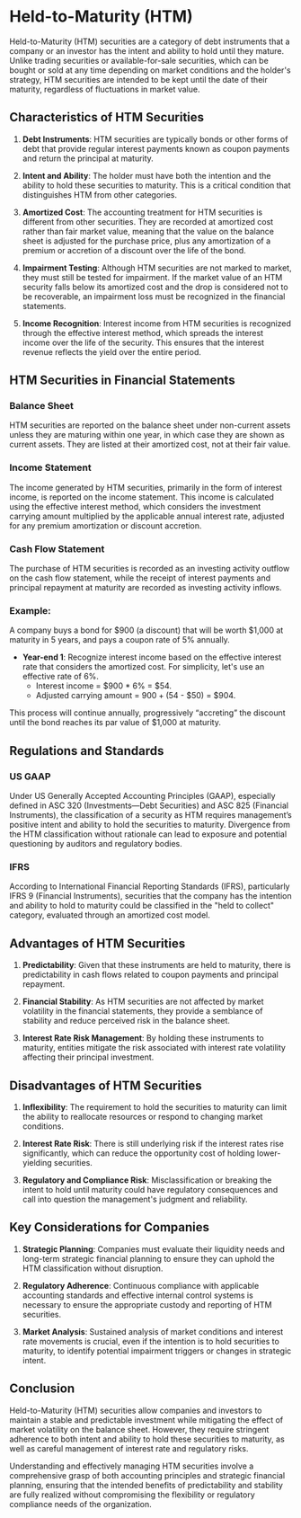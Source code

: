 # Held-to-Maturity (HTM)

Held-to-Maturity (HTM) securities are a category of debt instruments that a company or an investor has the intent and ability to hold until they mature. Unlike trading securities or available-for-sale securities, which can be bought or sold at any time depending on market conditions and the holder's strategy, HTM securities are intended to be kept until the date of their maturity, regardless of fluctuations in market value.

## Characteristics of HTM Securities

1. **Debt Instruments**: HTM securities are typically bonds or other forms of debt that provide regular interest payments known as coupon payments and return the principal at maturity.
   
2. **Intent and Ability**: The holder must have both the intention and the ability to hold these securities to maturity. This is a critical condition that distinguishes HTM from other categories.

3. **Amortized Cost**: The accounting treatment for HTM securities is different from other securities. They are recorded at amortized cost rather than fair market value, meaning that the value on the balance sheet is adjusted for the purchase price, plus any amortization of a premium or accretion of a discount over the life of the bond.

4. **Impairment Testing**: Although HTM securities are not marked to market, they must still be tested for impairment. If the market value of an HTM security falls below its amortized cost and the drop is considered not to be recoverable, an impairment loss must be recognized in the financial statements.

5. **Income Recognition**: Interest income from HTM securities is recognized through the effective interest method, which spreads the interest income over the life of the security. This ensures that the interest revenue reflects the yield over the entire period.

## HTM Securities in Financial Statements

### Balance Sheet

HTM securities are reported on the balance sheet under non-current assets unless they are maturing within one year, in which case they are shown as current assets. They are listed at their amortized cost, not at their fair value.

### Income Statement

The income generated by HTM securities, primarily in the form of interest income, is reported on the income statement. This income is calculated using the effective interest method, which considers the investment carrying amount multiplied by the applicable annual interest rate, adjusted for any premium amortization or discount accretion.

### Cash Flow Statement

The purchase of HTM securities is recorded as an investing activity outflow on the cash flow statement, while the receipt of interest payments and principal repayment at maturity are recorded as investing activity inflows.

### Example:

A company buys a bond for $900 (a discount) that will be worth $1,000 at maturity in 5 years, and pays a coupon rate of 5% annually.

- **Year-end 1**: Recognize interest income based on the effective interest rate that considers the amortized cost. For simplicity, let's use an effective rate of 6%.
  - Interest income = $900 * 6% = $54.
  - Adjusted carrying amount = $900 + ($54 - $50) = $904.

This process will continue annually, progressively “accreting” the discount until the bond reaches its par value of $1,000 at maturity.

## Regulations and Standards

### US GAAP

Under US Generally Accepted Accounting Principles (GAAP), especially defined in ASC 320 (Investments—Debt Securities) and ASC 825 (Financial Instruments), the classification of a security as HTM requires management’s positive intent and ability to hold the securities to maturity. Divergence from the HTM classification without rationale can lead to exposure and potential questioning by auditors and regulatory bodies.

### IFRS

According to International Financial Reporting Standards (IFRS), particularly IFRS 9 (Financial Instruments), securities that the company has the intention and ability to hold to maturity could be classified in the "held to collect" category, evaluated through an amortized cost model.

## Advantages of HTM Securities

1. **Predictability**: Given that these instruments are held to maturity, there is predictability in cash flows related to coupon payments and principal repayment.
   
2. **Financial Stability**: As HTM securities are not affected by market volatility in the financial statements, they provide a semblance of stability and reduce perceived risk in the balance sheet.

3. **Interest Rate Risk Management**: By holding these instruments to maturity, entities mitigate the risk associated with interest rate volatility affecting their principal investment.

## Disadvantages of HTM Securities

1. **Inflexibility**: The requirement to hold the securities to maturity can limit the ability to reallocate resources or respond to changing market conditions.

2. **Interest Rate Risk**: There is still underlying risk if the interest rates rise significantly, which can reduce the opportunity cost of holding lower-yielding securities.

3. **Regulatory and Compliance Risk**: Misclassification or breaking the intent to hold until maturity could have regulatory consequences and call into question the management's judgment and reliability.

## Key Considerations for Companies

1. **Strategic Planning**: Companies must evaluate their liquidity needs and long-term strategic financial planning to ensure they can uphold the HTM classification without disruption.

2. **Regulatory Adherence**: Continuous compliance with applicable accounting standards and effective internal control systems is necessary to ensure the appropriate custody and reporting of HTM securities.

3. **Market Analysis**: Sustained analysis of market conditions and interest rate movements is crucial, even if the intention is to hold securities to maturity, to identify potential impairment triggers or changes in strategic intent.

## Conclusion

Held-to-Maturity (HTM) securities allow companies and investors to maintain a stable and predictable investment while mitigating the effect of market volatility on the balance sheet. However, they require stringent adherence to both intent and ability to hold these securities to maturity, as well as careful management of interest rate and regulatory risks.

Understanding and effectively managing HTM securities involve a comprehensive grasp of both accounting principles and strategic financial planning, ensuring that the intended benefits of predictability and stability are fully realized without compromising the flexibility or regulatory compliance needs of the organization.